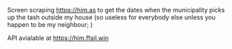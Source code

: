 Screen scraping https://him.as to get the dates when the municipality picks up the tash outside my house (so useless for everybody else unless you happen to be my neighbour; ) 

API avialable at https://him.ffail.win
